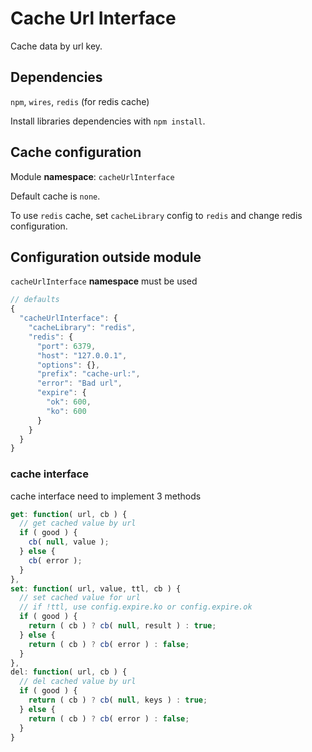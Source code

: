 # Cache Url Interface

Cache data by url key.

## Dependencies

`npm`, `wires`, `redis` (for redis cache)

Install libraries dependencies with ```npm install```.

## Cache configuration

Module **namespace**: `cacheUrlInterface`

Default cache is `none`.

To use `redis` cache, set `cacheLibrary` config to `redis` and change redis configuration.

## Configuration outside module

`cacheUrlInterface` **namespace** must be used

```javascript
// defaults
{
  "cacheUrlInterface": {
    "cacheLibrary": "redis",
    "redis": {
      "port": 6379,
      "host": "127.0.0.1",
      "options": {},
      "prefix": "cache-url:",
      "error": "Bad url",
      "expire": {
        "ok": 600,
        "ko": 600
      }
    }
  }
}
```


### cache interface

cache interface need to implement 3 methods

```javascript
get: function( url, cb ) {
  // get cached value by url
  if ( good ) {
    cb( null, value );
  } else {
    cb( error );
  }
},
set: function( url, value, ttl, cb ) {
  // set cached value for url
  // if !ttl, use config.expire.ko or config.expire.ok
  if ( good ) {
    return ( cb ) ? cb( null, result ) : true;
  } else {
    return ( cb ) ? cb( error ) : false;
  }
},
del: function( url, cb ) {
  // del cached value by url
  if ( good ) {
    return ( cb ) ? cb( null, keys ) : true;
  } else {
    return ( cb ) ? cb( error ) : false;
  }
}
```
